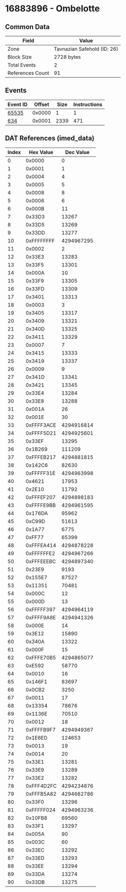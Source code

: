 # 16883896 - Ombelotte

## Common Data

| Field            | Value                       |
|------------------|-----------------------------|
| Zone             | Tavnazian Safehold (ID: 26) |
| Block Size       | 2728 bytes                  |
| Total Events     | 2                           |
| References Count | 91                          |

## Events

| Event ID            | Offset   |   Size |   Instructions |
|---------------------|----------|--------|----------------|
| [65535](./65535.md) | 0x0000   |      1 |              1 |
| [634](./634.md)     | 0x0001   |   2339 |            471 |

## DAT References (imed_data)

|   Index | Hex Value   |   Dec Value |
|---------|-------------|-------------|
|       0 | 0x0000      |           0 |
|       1 | 0x0001      |           1 |
|       2 | 0x0004      |           4 |
|       3 | 0x0005      |           5 |
|       4 | 0x0008      |           8 |
|       5 | 0x0006      |           6 |
|       6 | 0x000B      |          11 |
|       7 | 0x33D3      |       13267 |
|       8 | 0x33D5      |       13269 |
|       9 | 0x33DD      |       13277 |
|      10 | 0xFFFFFFFF  |  4294967295 |
|      11 | 0x0002      |           2 |
|      12 | 0x33E3      |       13283 |
|      13 | 0x33F5      |       13301 |
|      14 | 0x000A      |          10 |
|      15 | 0x33F9      |       13305 |
|      16 | 0x33FD      |       13309 |
|      17 | 0x3401      |       13313 |
|      18 | 0x0003      |           3 |
|      19 | 0x3405      |       13317 |
|      20 | 0x3409      |       13321 |
|      21 | 0x340D      |       13325 |
|      22 | 0x3411      |       13329 |
|      23 | 0x0007      |           7 |
|      24 | 0x3415      |       13333 |
|      25 | 0x3419      |       13337 |
|      26 | 0x0009      |           9 |
|      27 | 0x341D      |       13341 |
|      28 | 0x3421      |       13345 |
|      29 | 0x33E4      |       13284 |
|      30 | 0x33E8      |       13288 |
|      31 | 0x001A      |          26 |
|      32 | 0x001E      |          30 |
|      33 | 0xFFFF3ACE  |  4294916814 |
|      34 | 0xFFFF5D21  |  4294925601 |
|      35 | 0x33EF      |       13295 |
|      36 | 0x1B269     |      111209 |
|      37 | 0xFFFEB217  |  4294881815 |
|      38 | 0x142C6     |       82630 |
|      39 | 0xFFFFF31E  |  4294963998 |
|      40 | 0x4621      |       17953 |
|      41 | 0x2E10      |       11792 |
|      42 | 0xFFFEF207  |  4294898183 |
|      43 | 0xFFFFE9BB  |  4294961595 |
|      44 | 0x176DA     |       95962 |
|      45 | 0xC99D      |       51613 |
|      46 | 0x1A77      |        6775 |
|      47 | 0xFF77      |       65399 |
|      48 | 0xFFFEA414  |  4294878228 |
|      49 | 0xFFFFFFE2  |  4294967266 |
|      50 | 0xFFFEEEBC  |  4294897340 |
|      51 | 0x23E9      |        9193 |
|      52 | 0x155E7     |       87527 |
|      53 | 0x11351     |       70481 |
|      54 | 0x000C      |          12 |
|      55 | 0x000D      |          13 |
|      56 | 0xFFFFF397  |  4294964119 |
|      57 | 0xFFFF9A8E  |  4294941326 |
|      58 | 0x000E      |          14 |
|      59 | 0x3E12      |       15890 |
|      60 | 0x340A      |       13322 |
|      61 | 0x000F      |          15 |
|      62 | 0xFFFE70B5  |  4294865077 |
|      63 | 0xE592      |       58770 |
|      64 | 0x0010      |          16 |
|      65 | 0x146F1     |       83697 |
|      66 | 0x0CB2      |        3250 |
|      67 | 0x0011      |          17 |
|      68 | 0x13354     |       78676 |
|      69 | 0x1136E     |       70510 |
|      70 | 0x0012      |          18 |
|      71 | 0xFFFFB9F7  |  4294949367 |
|      72 | 0x1E6ED     |      124653 |
|      73 | 0x0013      |          19 |
|      74 | 0x0014      |          20 |
|      75 | 0x33E1      |       13281 |
|      76 | 0x33E9      |       13289 |
|      77 | 0x33E2      |       13282 |
|      78 | 0xFFF4D2FC  |  4294234876 |
|      79 | 0xFFFB5A82  |  4294662786 |
|      80 | 0x33F0      |       13296 |
|      81 | 0xFFFFF024  |  4294963236 |
|      82 | 0x10FB8     |       69560 |
|      83 | 0x33F1      |       13297 |
|      84 | 0x005A      |          90 |
|      85 | 0x003C      |          60 |
|      86 | 0x33EC      |       13292 |
|      87 | 0x33ED      |       13293 |
|      88 | 0x33EE      |       13294 |
|      89 | 0x33DA      |       13274 |
|      90 | 0x33DB      |       13275 |
